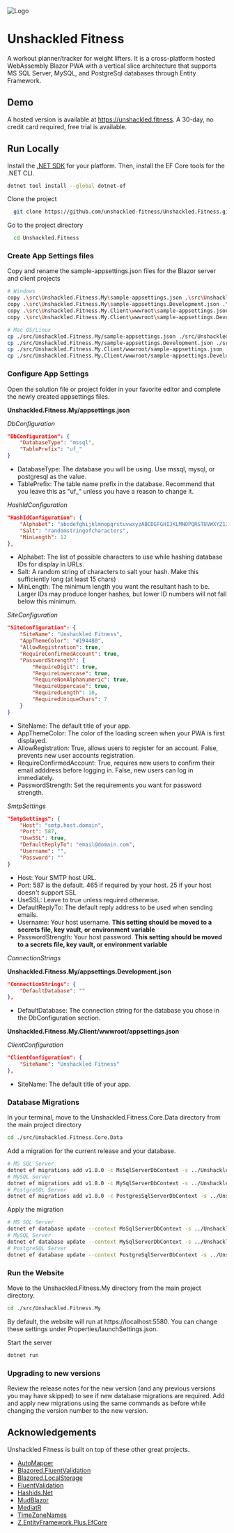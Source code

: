 
![Logo](https://my.unshackled.fitness/icon_x128.png)


# Unshackled Fitness

A workout planner/tracker for weight lifters. It is a cross-platform hosted WebAssembly Blazor PWA with a vertical slice architecture that supports MS SQL Server, MySQL, and PostgreSql databases through Entity Framework.



## Demo

A hosted version is available at https://unshackled.fitness. A 30-day, no credit card required, free trial is available.


## Run Locally

Install the [.NET SDK](https://dotnet.microsoft.com/en-us/download) for your platform. Then, install the EF Core tools for the .NET CLI.
```bash
dotnet tool install --global dotnet-ef
```

Clone the project

```bash
  git clone https://github.com/unshackled-fitness/Unshackled.Fitness.git Unshackled.Fitness
```

Go to the project directory

```bash
  cd Unshackled.Fitness
```

### Create App Settings files ###
Copy and rename the sample-appsettings.json files for the Blazor server and client projects

```bash
# Windows
copy .\src\Unshackled.Fitness.My\sample-appsettings.json .\src\Unshackled.Fitness.My\appsettings.json
copy .\src\Unshackled.Fitness.My\sample-appsettings.Development.json .\src\Unshackled.Fitness.My\appsettings.Development.json
copy .\src\Unshackled.Fitness.My.Client\wwwroot\sample-appsettings.json .\src\Unshackled.Fitness.My.Client\wwwroot\appsettings.json
copy .\src\Unshackled.Fitness.My.Client\wwwroot\sample-appsettings.Development.json .\src\Unshackled.Fitness.My.Client\wwwroot\appsettings.Development.json

# Mac OS/Linux
cp ./src/Unshackled.Fitness.My/sample-appsettings.json ./src/Unshackled.Fitness.My/appsettings.json
cp ./src/Unshackled.Fitness.My/sample-appsettings.Development.json ./src/Unshackled.Fitness.My/appsettings.Development.json
cp ./src/Unshackled.Fitness.My.Client/wwwroot/sample-appsettings.json ./src/Unshackled.Fitness.My.Client/wwwroot/appsettings.json
cp ./src/Unshackled.Fitness.My.Client/wwwroot/sample-appsettings.Development.json ./src/Unshackled.Fitness.My.Client/wwwroot/appsettings.Development.json
```

### Configure App Settings ###

Open the solution file or project folder in your favorite editor and complete the newly created appsettings files.

**Unshackled.Fitness.My/appsettings.json**

*DbConfiguration*
```json
"DbConfiguration": {
	"DatabaseType": "mssql",
	"TablePrefix": "uf_"
}
```
* DatabaseType: The database you will be using. Use mssql, mysql, or postgresql as the value.
* TablePrefix: The table name prefix in the database. Recommend that you leave this as "uf_" unless you have a reason to change it.

*HashIdConfiguration*
```json
"HashIdConfiguration": {
	"Alphabet": "abcdefghijklmnopqrstuvwxyzABCDEFGHIJKLMNOPQRSTUVWXYZ1234567890",
	"Salt": "randomstringofcharacters",
	"MinLength": 12
},
```
* Alphabet: The list of possible characters to use while hashing database IDs for display in URLs.
* Salt: A random string of characters to salt your hash. Make this sufficiently long (at least 15 chars)
* MinLength: The minimum length you want the resultant hash to be. Larger IDs may produce longer hashes, but lower ID numbers will not fall below this minimum.

*SiteConfiguration*
```json
"SiteConfiguration": {
	"SiteName": "Unshackled Fitness",
	"AppThemeColor": "#194480",
	"AllowRegistration": true,
	"RequireConfirmedAccount": true,
	"PasswordStrength": {
		"RequireDigit": true,
		"RequireLowercase": true,
		"RequireNonAlphanumeric": true,
		"RequireUppercase": true,
		"RequiredLength": 10,
		"RequiredUniqueChars": 7
	}
}
```
* SiteName: The default title of your app.
* AppThemeColor: The color of the loading screen when your PWA is first displayed.
* AllowRegistration: True, allows users to register for an account. False, prevents new user accounts registration.
* RequireConfirmedAccount: True, requires new users to confirm their email adddress before logging in. False, new users can log in immediately.
* PasswordStrength: Set the requirements you want for password strength.

*SmtpSettings*
```json
"SmtpSettings": {
	"Host": "smtp.host.domain",
	"Port": 587,
	"UseSSL": true,
	"DefaultReplyTo": "email@domain.com",
	"Username": "",
	"Password": ""
}
```
* Host: Your SMTP host URL.
* Port: 587 is the default. 465 if required by your host. 25 if your host doesn't support SSL
* UseSSL: Leave to true unless required otherwise.
* DefaultReplyTo: The default reply address to be used when sending emails.
* Username: Your host username. **This setting should be moved to a secrets file, key vault, or environment variable**
* PasswordStrength: Your host password. **This setting should be moved to a secrets file, key vault, or environment variable**

*ConnectionStrings*

**Unshackled.Fitness.My/appsettings.Development.json**

```json
"ConnectionStrings": {
	"DefaultDatabase": ""
},
```
* DefaultDatabase: The connection string for the database you chose in the DbConfiguration section.

**Unshackled.Fitness.My.Client/wwwroot/appsettings.json**

*ClientConfiguration*
```json
"ClientConfiguration": {
	"SiteName": "Unshackled Fitness"
},
```
* SiteName: The default title of your app.

### Database Migrations ###

In your terminal, move to the Unshackled.Fitness.Core.Data directory from the main project directory
```bash
cd ./src/Unshackled.Fitness.Core.Data
```
Add a migration for the current release and your database.

```bash
# MS SQL Server
dotnet ef migrations add v1.8.0 -c MsSqlServerDbContext -s ../Unshackled.Fitness.Web -o Migrations
# MySQL Server
dotnet ef migrations add v1.8.0 -c MySqlServerDbContext -s ../Unshackled.Fitness.Web -o Migrations
# PostgreSQL Server
dotnet ef migrations add v1.8.0 -c PostgresSqlServerDbContext -s ../Unshackled.Fitness.Web -o Migrations
```

Apply the migration
```bash
# MS SQL Server
dotnet ef database update --context MsSqlServerDbContext -s ../Unshackled.Fitness.Web
# MySQL Server
dotnet ef database update --context MySqlServerDbContext -s ../Unshackled.Fitness.Web
# PostgreSQL Server
dotnet ef database update --context PostgreSqlServerDbContext -s ../Unshackled.Fitness.Web
```

### Run the Website ###
Move to the Unshackled.Fitness.My directory from the main project directory.
```bash
cd ./src/Unshackled.Fitness.My
```
By default, the website will run at https://localhost:5580. You can change these settings under Properties/launchSettings.json.

Start the server
```bash
dotnet run
```
 ### Upgrading to new versions ###
 Review the release notes for the new version (and any previous versions you may have skipped) to see if new database migrations are required. Add and apply new migrations using the same commands as before while changing the version number to the new version.

## Acknowledgements

Unshackled Fitness is built on top of these other great projects.

 - [AutoMapper](https://automapper.org/)
 - [Blazored.FluentValidation](https://github.com/Blazored/FluentValidation)
 - [Blazored.LocalStorage](https://github.com/Blazored/LocalStorage)
 - [FluentValidation](https://docs.fluentvalidation.net/en/latest/)
 - [Hashids.Net](https://github.com/ullmark/hashids.net)
 - [MudBlazor](https://mudblazor.com/)
 - [MediatR](https://github.com/jbogard/MediatR)
 - [TimeZoneNames](https://github.com/mattjohnsonpint/TimeZoneNames)
 - [Z.EntityFramework.Plus.EfCore](https://entityframework-plus.net/)
